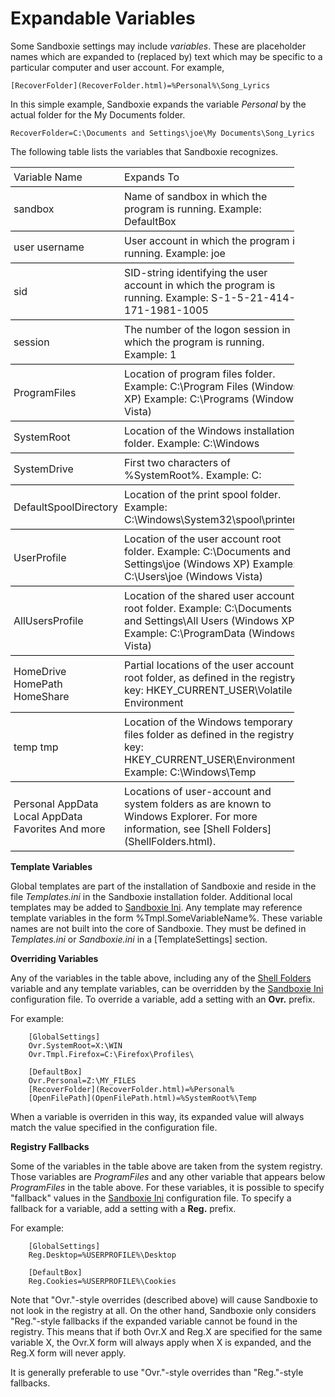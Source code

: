 # Expandable Variables


Some Sandboxie settings may include _variables_. These are placeholder names which are expanded to (replaced by) text which may be specific to a particular computer and user account. For example,

```
[RecoverFolder](RecoverFolder.html)=%Personal%\Song_Lyrics
```

In this simple example, Sandboxie expands the variable _Personal_ by the actual folder for the My Documents folder.

```
RecoverFolder=C:\Documents and Settings\joe\My Documents\Song_Lyrics
```

The following table lists the variables that Sandboxie recognizes.

<table style="width: 90%;">

<tbody>

<tr>

<td style=" padding: 5px; border-bottom: solid black 1px; ">Variable Name</td>

<td style=" padding: 5px; border-bottom: solid black 1px; ">Expands To</td>

</tr>

<tr>

<td style=" padding: 5px; border-bottom: solid black 1px; ">sandbox</td>

<td style=" padding: 5px; border-bottom: solid black 1px; ">Name of sandbox in which the program is running.  
Example: DefaultBox</td>

</tr>

<tr>

<td style=" padding: 5px; border-bottom: solid black 1px; ">user  
username</td>

<td style=" padding: 5px; border-bottom: solid black 1px; ">User account in which the program is running.  
Example: joe</td>

</tr>

<tr>

<td style=" padding: 5px; border-bottom: solid black 1px; ">sid</td>

<td style=" padding: 5px; border-bottom: solid black 1px; ">SID-string identifying the user account in which the program is running.  
Example: S-1-5-21-414-171-1981-1005</td>

</tr>

<tr>

<td style=" padding: 5px; border-bottom: solid black 1px; ">session</td>

<td style=" padding: 5px; border-bottom: solid black 1px; ">The number of the logon session in which the program is running.  
Example: 1</td>

</tr>

<tr>

<td style=" padding: 5px; border-bottom: solid black 1px; ">ProgramFiles</td>

<td style=" padding: 5px; border-bottom: solid black 1px; ">Location of program files folder.  
Example: C:\Program Files (Windows XP)  
Example: C:\Programs (Windows Vista)</td>

</tr>

<tr>

<td style=" padding: 5px; border-bottom: solid black 1px; ">SystemRoot</td>

<td style=" padding: 5px; border-bottom: solid black 1px; ">Location of the Windows installation folder.  
Example: C:\Windows</td>

</tr>

<tr>

<td style=" padding: 5px; border-bottom: solid black 1px; ">SystemDrive</td>

<td style=" padding: 5px; border-bottom: solid black 1px; ">First two characters of %SystemRoot%.  
Example: C:</td>

</tr>

<tr>

<td style=" padding: 5px; border-bottom: solid black 1px; ">DefaultSpoolDirectory</td>

<td style=" padding: 5px; border-bottom: solid black 1px; ">Location of the print spool folder.  
Example: C:\Windows\System32\spool\printers</td>

</tr>

<tr>

<td style=" padding: 5px; border-bottom: solid black 1px; ">UserProfile</td>

<td style=" padding: 5px; border-bottom: solid black 1px; ">Location of the user account root folder.  
Example: C:\Documents and Settings\joe (Windows XP)  
Example: C:\Users\joe (Windows Vista)</td>

</tr>

<tr>

<td style=" padding: 5px; border-bottom: solid black 1px; ">AllUsersProfile</td>

<td style=" padding: 5px; border-bottom: solid black 1px; ">Location of the shared user account root folder.  
Example: C:\Documents and Settings\All Users (Windows XP)  
Example: C:\ProgramData (Windows Vista)</td>

</tr>

<tr>

<td style=" padding: 5px; border-bottom: solid black 1px; ">HomeDrive  
HomePath  
HomeShare</td>

<td style=" padding: 5px; border-bottom: solid black 1px; ">Partial locations of the user account root folder, as defined in the registry key:  
HKEY_CURRENT_USER\Volatile Environment</td>

</tr>

<tr>

<td style=" padding: 5px; border-bottom: solid black 1px; ">temp  
tmp</td>

<td style=" padding: 5px; border-bottom: solid black 1px; ">Location of the Windows temporary files folder as defined in the registry key:  
HKEY_CURRENT_USER\Environment.  
Example: C:\Windows\Temp</td>

</tr>

<tr>

<td style=" padding: 5px; border-bottom: solid black 1px; ">Personal  
AppData  
Local AppData  
Favorites  
And more  
</td>

<td style=" padding: 5px; border-bottom: solid black 1px; ">Locations of user-account and system folders as are known to Windows Explorer. For more information, see [Shell Folders](ShellFolders.html).</td>

</tr>

</tbody>

</table>

**Template Variables**

Global templates are part of the installation of Sandboxie and reside in the file _Templates.ini_ in the Sandboxie installation folder. Additional local templates may be added to [Sandboxie Ini](SandboxieIni.md). Any template may reference template variables in the form %Tmpl.SomeVariableName%. These variable names are not built into the core of Sandboxie. They must be defined in _Templates.ini_ or _Sandboxie.ini_ in a [TemplateSettings] section.

**Overriding Variables**

Any of the variables in the table above, including any of the [Shell Folders](ShellFolders.md) variable and any template variables, can be overridden by the [Sandboxie Ini](SandboxieIni.md) configuration file. To override a variable, add a setting with an **Ovr.** prefix.

For example:


```
    [GlobalSettings]
    Ovr.SystemRoot=X:\WIN
    Ovr.Tmpl.Firefox=C:\Firefox\Profiles\
```

```
    [DefaultBox]
    Ovr.Personal=Z:\MY_FILES
    [RecoverFolder](RecoverFolder.html)=%Personal%
    [OpenFilePath](OpenFilePath.html)=%SystemRoot%\Temp
```

When a variable is overriden in this way, its expanded value will always match the value specified in the configuration file.

**Registry Fallbacks**

Some of the variables in the table above are taken from the system registry. Those variables are _ProgramFiles_ and any other variable that appears below _ProgramFiles_ in the table above. For these variables, it is possible to specify "fallback" values in the [Sandboxie Ini](SandboxieIni.md) configuration file. To specify a fallback for a variable, add a setting with a **Reg.** prefix.

For example:

```
    [GlobalSettings]
    Reg.Desktop=%USERPROFILE%\Desktop
```

```
    [DefaultBox]
    Reg.Cookies=%USERPROFILE%\Cookies
```

Note that "Ovr."-style overrides (described above) will cause Sandboxie to not look in the registry at all. On the other hand, Sandboxie only considers "Reg."-style fallbacks if the expanded variable cannot be found in the registry. This means that if both Ovr.X and Reg.X are specified for the same variable X, the Ovr.X form will always apply when X is expanded, and the Reg.X form will never apply.

It is generally preferable to use "Ovr."-style overrides than "Reg."-style fallbacks.
